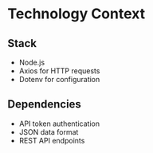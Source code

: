 # Technology Context

## Stack
- Node.js
- Axios for HTTP requests
- Dotenv for configuration

## Dependencies
- API token authentication
- JSON data format
- REST API endpoints